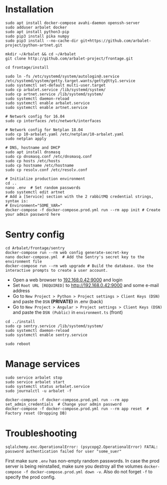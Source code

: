 # Installation


```
sudo apt install docker-compose avahi-daemon openssh-server
sudo adduser arbalet docker
sudo apt install python3-pip
sudo pip3 install pika numpy
sudo pip3 install --no-cache-dir git+https://github.com/arbalet-project/python-artnet.git

mkdir ~/Arbalet && cd ~/Arbalet
git clone http://github.com/arbalet-project/frontage.git

cd frontage/install

sudo ln -fs /etc/systemd/system/autologin@.service /etc/systemd/system/getty.target.wants/getty@tty1.service
sudo systemctl set-default multi-user.target
sudo cp arbalet.service /lib/systemd/system/
sudo cp artnet.service /lib/systemd/system/
sudo systemctl daemon-reload
sudo systemctl enable arbalet.service
sudo systemctl enable artnet.service

# Network config for 16.04
sudo cp interfaces /etc/network/interfaces

# Network config for Netplan 18.04
sudo cp 10-arbalet.yaml /etc/netplan/10-arbalet.yaml
sudo netplan apply

# DNS, hostname and DHCP
sudo apt install dnsmasq
sudo cp dnsmasq.conf /etc/dnsmasq.conf
sudo cp hosts /etc/hosts
sudo cp hostname /etc/hostname
sudo cp resolv.conf /etc/resolv.conf

# Initialize production environment
cd ..
nano .env  # Set random passwords
sudo systemctl edit artnet
# Add a [Service] section with the 2 rabbitMQ credential strings, syntax is:
# Environment="SOME_VAR="
docker-compose -f docker-compose.prod.yml run --rm app init # Create your admin password here

```

# Sentry config
```
cd Arbalet/frontage/sentry
docker-compose run --rm web config generate-secret-key
nano docker-compose.yml  # Add the Sentry's secret key to the environment file
docker-compose run --rm web upgrade # Build the database. Use the interactive prompts to create a user account.
```

* Open a web browser to [192.168.0.42:9000](192.168.0.42:9000) and login
* Set `Root URL [REQUIRED]` to http://192.168.0.42:9000 and some e-mail address
* Go to `New Project > Python > Project settings > Client Keys (DSN)` and paste the `DSN` **(PRIVATE)** in .env (back)
* Go to `New Project > Angular > Project settings > Client Keys (DSN)` and paste the `DSN (Public)` in `environment.ts` (front)

```
cd ../install
sudo cp sentry.service /lib/systemd/system/
sudo systemctl daemon-reload
sudo systemctl enable sentry.service

sudo reboot
```

# Manage services
```
sudo service arbalet stop
sudo service arbalet start
sudo systemctl status arbalet.service
sudo journalctl -u arbalet -f

```

```
docker-compose -f docker-compose.prod.yml run --rm app set_admin_credentials  # Change your admin password
docker-compose -f docker-compose.prod.yml run --rm app reset  # Factory reset (Dropping DB)
```

# Troubleshooting
```
sqlalchemy.exc.OperationalError: (psycopg2.OperationalError) FATAL:  password authentication failed for user "some_suer"
```
First make sure `.env` has non-empty random passwords. In case the prod server is being reinstalled, make sure you destroy all the volumes `docker-compose -f docker-compose.prod.yml down -v`. Also do not forget `-f` to specify the prod config.
